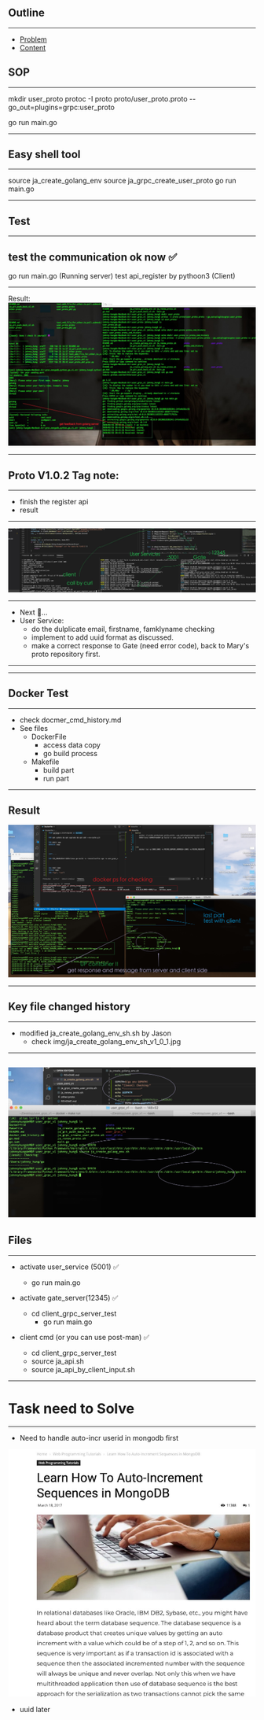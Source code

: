 
## Outline
---
- [Problem](#problem)
- [Content](#content)



## SOP

---

mkdir user_proto
protoc -I proto proto/user_proto.proto --go_out=plugins=grpc:user_proto

go run main.go 

---


## Easy shell tool
---
source ja_create_golang_env
source ja_grpc_create_user_proto
go run main.go

---

## Test
---
test the communication ok now ✅
---
go run main.go (Running server)
test api_register by pythoon3 (Client)

---
Result:
![Result](img/test_01_communication_run_server_ok.jpg)

--- 


<a name="content" ></a>
## Proto V1.0.2 Tag note:
--- 

 - finish the register api
 - result

 ---

![result](img/register_test_ok.jpg)

---
- Next 🦜...
- User Service:
    - do the dulplicate email, firstname, famklyname checking
    - implement to add uuid format as discussed.
    - make a correct response to Gate (need error code), back to Mary's proto repository first.



 ---








---


## Docker Test
---
- check docmer_cmd_history.md
- See files 
    - DockerFile 
        - access data copy 
        - go build process
    - Makefile 
        - build part
        - run part

---

Result
---

![Docker Test](img/docker.jpg)



---

## Key file changed history
----
- modified ja_create_golang_env_sh.sh by Jason
    - check img/ja_create_golang_env_sh_v1_0_1.jpg
---
![test](img/ja_create_golang_env_sh_v1_0_1.jpg)
---


##  Files
--- 
- activate user_service (5001) ✅
    - go run main.go 
- activate gate_server(12345) ✅
    - cd client_grpc_server_test
        - go run main.go 

- client cmd (or you can use post-man)  ✅
    - cd client_grpc_server_test
    - source ja_api.sh
    - source ja_api_by_client_input.sh



----

<a name="problem"></a> 


# Task need to Solve
---

- Need to handle auto-incr userid in mongodb first

![result](img/how_to_auto_incre_user_id_in_mongo.jpg)

- uuid later